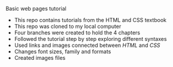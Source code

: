 
Basic web pages tutorial
- This repo contains tutorials from the HTML and CSS textbook
- This repo was cloned to my local computer 
- Four branches were created to hold the 4 chapters
- Followed the tutorial step by step exploring different syntaxes
- Used links and images connected between *HTML* and *CSS*
- Changes font sizes, family and formats
- Created images files
